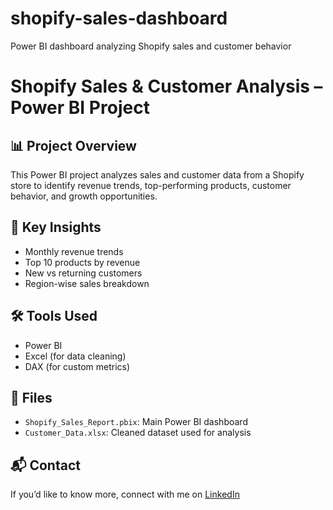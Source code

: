 # shopify-sales-dashboard
Power BI dashboard analyzing Shopify sales and customer behavior
# Shopify Sales & Customer Analysis – Power BI Project

## 📊 Project Overview
This Power BI project analyzes sales and customer data from a Shopify store to identify revenue trends, top-performing products, customer behavior, and growth opportunities.

## 🚀 Key Insights
- Monthly revenue trends
- Top 10 products by revenue
- New vs returning customers
- Region-wise sales breakdown

## 🛠 Tools Used
- Power BI
- Excel (for data cleaning)
- DAX (for custom metrics)

## 📁 Files
- `Shopify_Sales_Report.pbix`: Main Power BI dashboard
- `Customer_Data.xlsx`: Cleaned dataset used for analysis


## 📬 Contact
If you’d like to know more, connect with me on [LinkedIn](www.linkedin.com/in/umesh-kumar5151)
